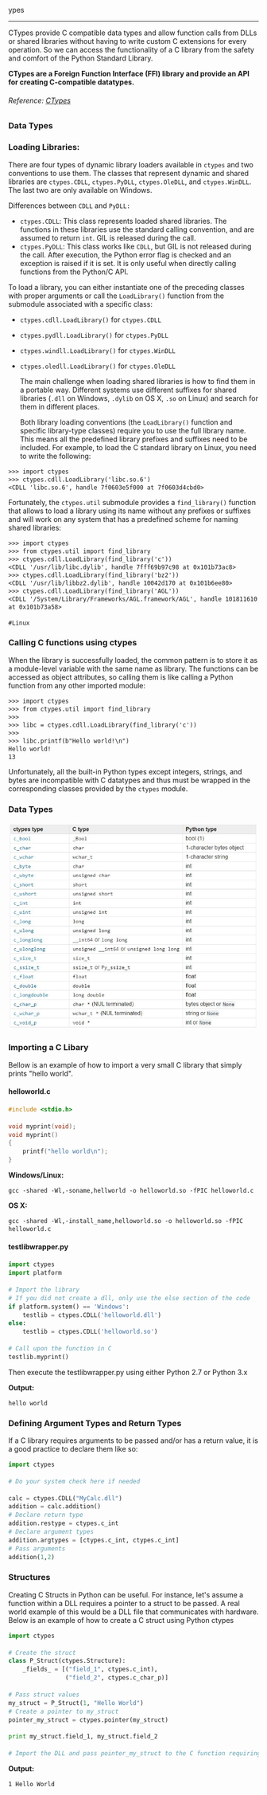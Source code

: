 ypes

---

CTypes provide C compatible data types and allow function calls from DLLs or shared libraries without having to write custom C extensions for every operation. So we can access the functionality of a C library from the safety and comfort of the Python Standard Library.

**CTypes are a Foreign Function Interface \(FFI\) library and provide an API for creating C-compatible datatypes.**

###### Reference: [CTypes](https://docs.python.org/2.7/library/ctypes.html)

### Data Types

### Loading Libraries:

There are four types of dynamic library loaders available in `ctypes` and two conventions to use them. The classes that represent dynamic and shared libraries are `ctypes.CDLL`, `ctypes.PyDLL`, `ctypes.OleDLL`, and `ctypes.WinDLL`. The last two are only available on Windows.

Differences between `CDLL` and `PyDLL:`

* `ctypes.CDLL`: This class represents loaded shared libraries. The functions in these libraries use the standard calling convention, and are assumed to return `int`. GIL is released during the call.
* `ctypes.PyDLL`: This class works like `CDLL`, but GIL is not released during the call. After execution, the Python error flag is checked and an exception is raised if it is set. It is only useful when directly calling functions from the Python/C API.

To load a library, you can either instantiate one of the preceding classes with proper arguments or call the `LoadLibrary()` function from the submodule associated with a specific class:

* `ctypes.cdll.LoadLibrary()` for `ctypes.CDLL`
* `ctypes.pydll.LoadLibrary()` for `ctypes.PyDLL`
* `ctypes.windll.LoadLibrary()` for `ctypes.WinDLL`
* `ctypes.oledll.LoadLibrary()` for `ctypes.OleDLL`

  The main challenge when loading shared libraries is how to find them in a portable way. Different systems use different suffixes for shared libraries \(`.dll` on Windows, `.dylib` on OS X, `.so` on Linux\) and search for them in different places.

  Both library loading conventions \(the `LoadLibrary()` function and specific library-type classes\) require you to use the full library name. This means all the predefined library prefixes and suffixes need to be included. For example, to load the C standard library on Linux, you need to write the following:

```
>>> import ctypes
>>> ctypes.cdll.LoadLibrary('libc.so.6')
<CDLL 'libc.so.6', handle 7f0603e5f000 at 7f0603d4cbd0>
```

Fortunately, the `ctypes.util` submodule provides a `find_library()` function that allows to load a library using its name without any prefixes or suffixes and will work on any system that has a predefined scheme for naming shared libraries:

```
>>> import ctypes
>>> from ctypes.util import find_library
>>> ctypes.cdll.LoadLibrary(find_library('c'))
<CDLL '/usr/lib/libc.dylib', handle 7fff69b97c98 at 0x101b73ac8>
>>> ctypes.cdll.LoadLibrary(find_library('bz2'))
<CDLL '/usr/lib/libbz2.dylib', handle 10042d170 at 0x101b6ee80>
>>> ctypes.cdll.LoadLibrary(find_library('AGL'))
<CDLL '/System/Library/Frameworks/AGL.framework/AGL', handle 101811610 at 0x101b73a58>

#Linux
```

### Calling C functions using ctypes

When the library is successfully loaded, the common pattern is to store it as a module-level variable with the same name as library. The functions can be accessed as object attributes, so calling them is like calling a Python function from any other imported module:

```
>>> import ctypes
>>> from ctypes.util import find_library
>>> 
>>> libc = ctypes.cdll.LoadLibrary(find_library('c'))
>>> 
>>> libc.printf(b"Hello world!\n")
Hello world!
13
```

Unfortunately, all the built-in Python types except integers, strings, and bytes are incompatible with C datatypes and thus must be wrapped in the corresponding classes provided by the `ctypes` module.

### Data Types

![](/assets/Capture.JPG)

### Importing a C Libary

Bellow is an example of how to import a very small C library that simply prints "hello world".

#### helloworld.c

```c
#include <stdio.h>

void myprint(void);
void myprint()
{
    printf("hello world\n");
}
```

**Windows/Linux:**

```
gcc -shared -Wl,-soname,hellworld -o helloworld.so -fPIC helloworld.c
```

**OS X:**

```
gcc -shared -Wl,-install_name,helloworld.so -o helloworld.so -fPIC helloworld.c
```

#### testlibwrapper.py

```py
import ctypes
import platform

# Import the library
# If you did not create a dll, only use the else section of the code
if platform.system() == 'Windows':
    testlib = ctypes.CDLL('helloworld.dll')
else:
    testlib = ctypes.CDLL('helloworld.so')

# Call upon the function in C
testlib.myprint()
```

Then execute the testlibwrapper.py using either Python 2.7 or Python 3.x

**Output:**

```
hello world
```

### Defining Argument Types and Return Types

If a C library requires arguments to be passed and/or has a return value, it is a good practice to declare them like so:

```py
import ctypes

# Do your system check here if needed

calc = ctypes.CDLL("MyCalc.dll")
addition = calc.addition()
# Declare return type
addition.restype = ctypes.c_int
# Declare argument types
addition.argtypes = [ctypes.c_int, ctypes.c_int]
# Pass arguments
addition(1,2)
```

### Structures

Creating C Structs in Python can be useful. For instance, let's assume a function within a DLL requires a pointer to a struct to be passed. A real world example of this would be a DLL file that communicates with hardware. Below is an example of how to create a C struct using Python ctypes

```py
import ctypes

# Create the struct
class P_Struct(ctypes.Structure):
    _fields_ = [("field_1", ctypes.c_int),
                ("field_2", ctypes.c_char_p)]

# Pass struct values                 
my_struct = P_Struct(1, "Hello World")
# Create a pointer to my_struct
pointer_my_struct = ctypes.pointer(my_struct)

print my_struct.field_1, my_struct.field_2

# Import the DLL and pass pointer_my_struct to the C function requiring a pointer to a struct.
```

**Output:**

```
1 Hello World
```



